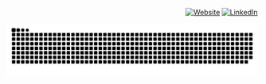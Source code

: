 <div style="text-align: right;">

[![Website](https://img.shields.io/badge/Website-ff6000?style=for-the-badge&logo=linkedin&logoColor=white)](https://sefakozan.github.io/)
[![LinkedIn](https://img.shields.io/badge/LinkedIn-0077B5?style=for-the-badge&logo=linkedin&logoColor=white)](https://www.linkedin.com/in/sefa-kozan/)

</div>

![Snake animation](github-contribution-grid-snake.svg)
